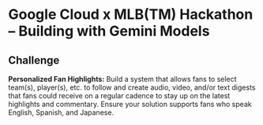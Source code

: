 # Google Cloud x MLB(TM) Hackathon – Building with Gemini Models

## Challenge
**Personalized Fan Highlights:** Build a system that allows fans to select team(s), player(s), etc. to follow and create audio, video, and/or text digests that fans could receive on a regular cadence to stay up on the latest highlights and commentary. Ensure your solution supports fans who speak English, Spanish, and Japanese. 
